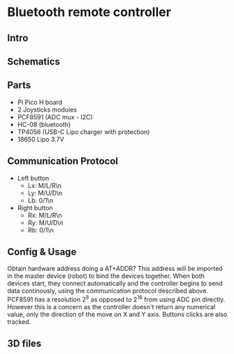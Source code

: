 # Bluetooth remote controller

## Intro

## Schematics

## Parts

- Pi Pico H board
- 2 Joysticks modules
- PCF8591 (ADC mux - I2C)
- HC-08 (bluetooth)
- TP4056 (USB-C Lipo charger with protection)
- 18650 Lipo 3.7V

## Communication Protocol
- Left button
  - Lx: M/L/R\n
  - Ly: M/U/D\n
  - Lb: 0/1\n
- Right button
  - Rx: M/L/R\n
  - Ry: M/U/D\n
  - Rb: 0/1\n
  
  
## Config & Usage

Obtain hardware address doing a AT+ADDR?
This address will be imported in the master device (robot) to bind the devices together.
When both devices start, they connect automatically and the controller begins to send data continously, using the communication protocol described above.
PCF8591 has a resolution 2<sup>8</sup> as opposed to 2<sup>16</sup> from using ADC pin directly.  However this is a concern as the controller doesn't return any numerical value, only the direction of the move on X and Y axis.  Buttons clicks are also tracked.

 
## 3D files
